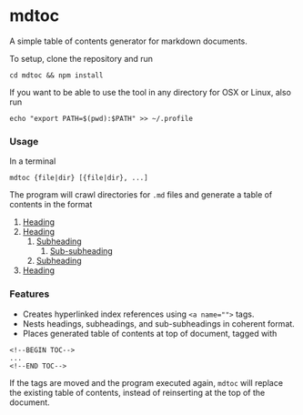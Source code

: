 # mdtoc

A simple table of contents generator for markdown documents. 

To setup, clone the repository and run
```
cd mdtoc && npm install
```

If you want to be able to use the tool in any directory for OSX or Linux, also run
```
echo "export PATH=$(pwd):$PATH" >> ~/.profile
```

### Usage
In a terminal
```
mdtoc {file|dir} [{file|dir}, ...]
```
The program will crawl directories for `.md` files and generate a table of contents in the format

1. [Heading]()
2. [Heading]()
	1. [Subheading]()
		1. [Sub-subheading]()
	2. [Subheading]()
3. [Heading]()

### Features
- Creates hyperlinked index references using `<a name="">` tags.
- Nests headings, subheadings, and sub-subheadings in coherent format.
- Places generated table of contents at top of document, tagged with 
```
<!--BEGIN TOC-->
...
<!--END TOC-->
```
If the tags are moved and the program executed again, `mdtoc` will replace the existing table of contents, instead of reinserting at the top of the document.